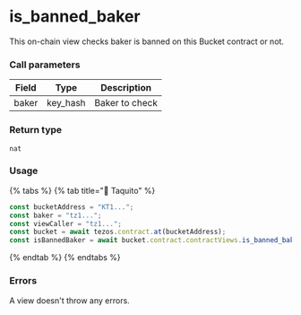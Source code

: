 # is\_banned\_baker

This on-chain view checks baker is banned on this Bucket contract or not.

### Call parameters

| Field | Type      | Description    |
| ----- | --------- | -------------- |
| baker | key\_hash | Baker to check |

### Return type

```pascaligo
nat
```

### Usage

{% tabs %}
{% tab title="🌮 Taquito" %}
```javascript
const bucketAddress = "KT1...";
const baker = "tz1...";
const viewCaller = "tz1...";
const bucket = await tezos.contract.at(bucketAddress);
const isBannedBaker = await bucket.contract.contractViews.is_banned_baker(baker).executeView({ viewCaller: viewCaller });
```
{% endtab %}
{% endtabs %}

### Errors

A view doesn't throw any errors.
